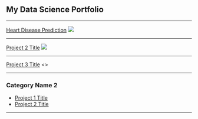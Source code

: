 ## My Data Science Portfolio

---

[Heart Disease Prediction](/sample_page)
<img src="images/dummy_thumbnail.jpg?raw=true"/>

---
[Project 2 Title](/pdf/sample_presentation.pdf)
<img src="images/dummy_thumbnail.jpg?raw=true"/>

---
[Project 3 Title](http://example.com/)
<>

---

### Category Name 2

- [Project 1 Title](http://example.com/)
- [Project 2 Title](http://example.com/)

---




<!-- Remove above link if you don't want to attibute -->
